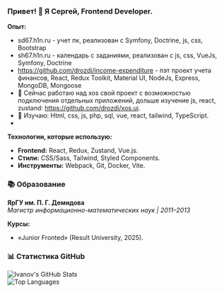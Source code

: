 ### Привет! 👋 Я Сергей, Frontend Developer.

**Опыт:**
- sd67.h1n.ru - учет пк, реализован с Symfony, Doctrine, js, css, Bootstrap
- sh67.h1n.ru - календарь с заданиями, реализован с js, css, VueJs, Symfony, Doctrine
- https://github.com/drozdi/income-expenditure - пэт проект учета финансов, React, Redux Toolkit, Material UI, NodeJs, Express, MongoDB, Mongoose
- 🔭 Сейчас работаю над xos свой проект с возможностью подключения отдельных приложений, дольше изучение js, react, zustand: https://github.com/drozdi/xos.ui.
- 🌱 Изучаю: Html, css, js, php, sql, vue, react, tailwind, TypeScript.
- 
**Технологии, которые использую:**  
- **Frontend:** React, Redux, Zustand, Vue.js.  
- **Стили:** CSS/Sass, Tailwind, Styled Components.  
- **Инструменты:** Webpack, Git, Docker, Vite.

### 📚 Образование  
**ЯрГУ им. П. Г. Демидова**  
*Магистр информационно-математических наук | 2011–2013*  

**Курсы:**  
- «Junior Fronted» (Result University, 2025).  



### 📊 Статистика GitHub  
![Ivanov's GitHub Stats](https://github-readme-stats.vercel.app/api?username=drozdi&show_icons=true&theme=dark)  
![Top Languages](https://github-readme-stats.vercel.app/api/top-langs/?username=drozdi&layout=compact&theme=dark)  
